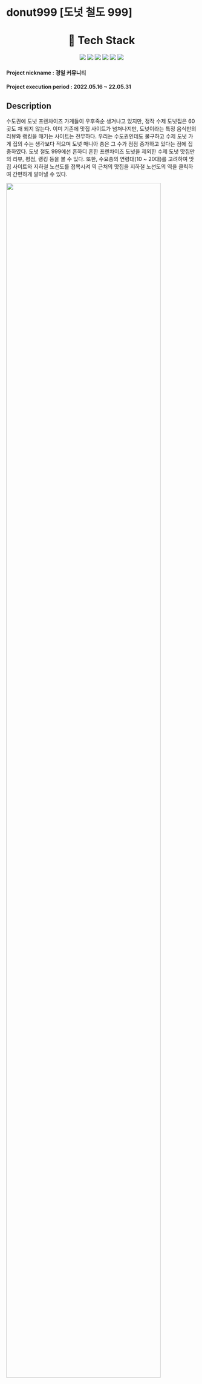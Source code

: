 # donut999 [도넛 철도 999]
  
<div align=center>
  <h1>
    🔨 Tech Stack
  </h1>
  <img src="https://img.shields.io/badge/html-E34F26?style=for-the-badge&logo=html5&logoColor=white">
  <img src="https://img.shields.io/badge/css-1572B6?style=for-the-badge&logo=css3&logoColor=white">
  <img src="https://img.shields.io/badge/javascript-F7DF1E?style=for-the-badge&logo=javascript&logoColor=black">
  <img src="https://img.shields.io/badge/Node.js-339933?style=for-the-badge&logo=node.js&logoColor=black">
  <img src="https://img.shields.io/badge/react-61DAFB?style=for-the-badge&logo=react&logoColor=black">
  <img src="https://img.shields.io/badge/ReduxSaga-999999?style=for-the-badge&logo=redux%20saga&logoColor=white">
  
</div>

#### Project nickname : 경일 커뮤니티
#### Project execution period : 2022.05.16 ~ 22.05.31

## Description

수도권에 도넛 프렌차이즈 가게들이 우후죽순 생겨나고 있지만, 정작 수제 도넛집은 60곳도 채 되지 않는다. 이미 기존에 맛집 사이트가 넘쳐나지만, 도넛이라는 특정 음식만의 리뷰와 랭킹을 매기는 사이트는 전무하다.
우리는 수도권인데도 불구하고 수제 도넛 가게 집의 수는 생각보다 적으며 도넛 매니아 층은 그 수가 점점 증가하고 있다는 점에 집중하였다. 도넛 철도 999에선 흔하디 흔한 프렌차이즈 도넛을 제외한 
수제 도넛 맛집만의 리뷰, 평점, 랭킹 등을 볼 수 있다. 또한, 수요층의 연령대(10 ~ 20대)를 고려하여 맛집 사이트와 지하철 노선도를 접목시켜 역 근처의 맛집을 지하철 노선도의 역을 클릭하여 
간편하게 알아낼 수 있다.


<img width="90%" src="https://user-images.githubusercontent.com/99451642/195076687-d29dbc02-0ce2-4adf-b842-f578bdc5cba2.gif"/>

## Step 1

```
npm install
```

Or

```
npm i
```

## Step 2 

```
cd back
```

```
.env
```

```
vi .env
```

```
DB_HOST = 127.0.0.1
DB_USER = 'your_mysql_id'
DB_PASSWORD = 'your_mysql_id'
DB_DATABASE = 'your_database_name'

```

Or

back 디렉토리 안에 .env 파일을 생성해 준 뒤

```
DB_HOST = 127.0.0.1
DB_USER = 'your_mysql_id'
DB_PASSWORD = 'your_mysql_id'
DB_DATABASE = 'your_database_name'

```
를 입력 후 저장해준다.


**DB스키마 파일 위치: back/cd/etc/DB.sql

## Step 3

- 사진이 저장 되는 디렉토리 생성하기

```
cd back
```

```
mkdir public
```

```
cd public
```

```
mkdir uploads
```

## Step 4

```
cd front
```

```
npm run start
```

다른 터미널 Open

```
cd front
```

```
npm run start
```
